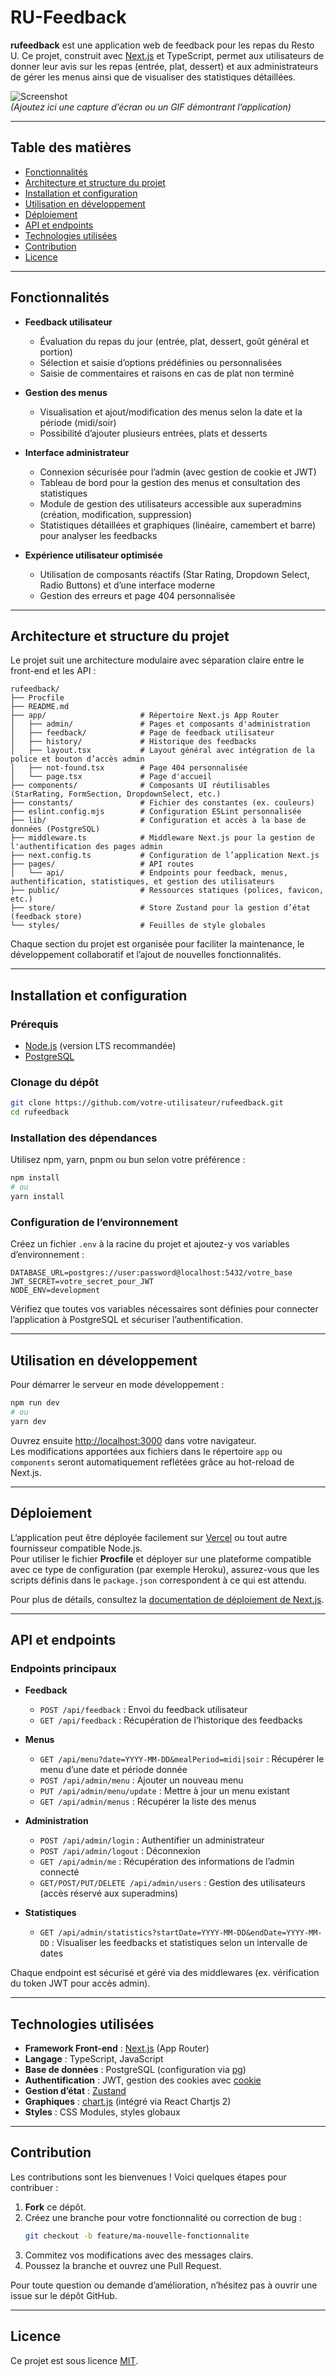 # RU-Feedback

**rufeedback** est une application web de feedback pour les repas du Resto U. Ce projet, construit avec [Next.js](https://nextjs.org) et TypeScript, permet aux utilisateurs de donner leur avis sur les repas (entrée, plat, dessert) et aux administrateurs de gérer les menus ainsi que de visualiser des statistiques détaillées.

![Screenshot](./screenshot.png)  
*(Ajoutez ici une capture d’écran ou un GIF démontrant l’application)*

---

## Table des matières

- [Fonctionnalités](#fonctionnalités)
- [Architecture et structure du projet](#architecture-et-structure-du-projet)
- [Installation et configuration](#installation-et-configuration)
- [Utilisation en développement](#utilisation-en-développement)
- [Déploiement](#déploiement)
- [API et endpoints](#api-et-endpoints)
- [Technologies utilisées](#technologies-utilisées)
- [Contribution](#contribution)
- [Licence](#licence)

---

## Fonctionnalités

- **Feedback utilisateur**  
  - Évaluation du repas du jour (entrée, plat, dessert, goût général et portion)
  - Sélection et saisie d’options prédéfinies ou personnalisées
  - Saisie de commentaires et raisons en cas de plat non terminé

- **Gestion des menus**  
  - Visualisation et ajout/modification des menus selon la date et la période (midi/soir)
  - Possibilité d’ajouter plusieurs entrées, plats et desserts

- **Interface administrateur**  
  - Connexion sécurisée pour l’admin (avec gestion de cookie et JWT)
  - Tableau de bord pour la gestion des menus et consultation des statistiques
  - Module de gestion des utilisateurs accessible aux superadmins (création, modification, suppression)
  - Statistiques détaillées et graphiques (linéaire, camembert et barre) pour analyser les feedbacks

- **Expérience utilisateur optimisée**  
  - Utilisation de composants réactifs (Star Rating, Dropdown Select, Radio Buttons) et d’une interface moderne
  - Gestion des erreurs et page 404 personnalisée

---

## Architecture et structure du projet

Le projet suit une architecture modulaire avec séparation claire entre le front-end et les API :

```
rufeedback/
├── Procfile
├── README.md
├── app/                     # Répertoire Next.js App Router
│   ├── admin/               # Pages et composants d'administration
│   ├── feedback/            # Page de feedback utilisateur
│   ├── history/             # Historique des feedbacks
│   ├── layout.tsx           # Layout général avec intégration de la police et bouton d’accès admin
│   ├── not-found.tsx        # Page 404 personnalisée
│   └── page.tsx             # Page d'accueil
├── components/              # Composants UI réutilisables (StarRating, FormSection, DropdownSelect, etc.)
├── constants/               # Fichier des constantes (ex. couleurs)
├── eslint.config.mjs        # Configuration ESLint personnalisée
├── lib/                     # Configuration et accès à la base de données (PostgreSQL)
├── middleware.ts            # Middleware Next.js pour la gestion de l'authentification des pages admin
├── next.config.ts           # Configuration de l’application Next.js
├── pages/                   # API routes
│   └── api/                 # Endpoints pour feedback, menus, authentification, statistiques, et gestion des utilisateurs
├── public/                  # Ressources statiques (polices, favicon, etc.)
├── store/                   # Store Zustand pour la gestion d’état (feedback store)
└── styles/                  # Feuilles de style globales
```

Chaque section du projet est organisée pour faciliter la maintenance, le développement collaboratif et l’ajout de nouvelles fonctionnalités.

---

## Installation et configuration

### Prérequis

- [Node.js](https://nodejs.org) (version LTS recommandée)
- [PostgreSQL](https://www.postgresql.org)

### Clonage du dépôt

```bash
git clone https://github.com/votre-utilisateur/rufeedback.git
cd rufeedback
```

### Installation des dépendances

Utilisez npm, yarn, pnpm ou bun selon votre préférence :

```bash
npm install
# ou
yarn install
```

### Configuration de l’environnement

Créez un fichier `.env` à la racine du projet et ajoutez-y vos variables d’environnement :

```env
DATABASE_URL=postgres://user:password@localhost:5432/votre_base
JWT_SECRET=votre_secret_pour_JWT
NODE_ENV=development
```

Vérifiez que toutes vos variables nécessaires sont définies pour connecter l’application à PostgreSQL et sécuriser l’authentification.

---

## Utilisation en développement

Pour démarrer le serveur en mode développement :

```bash
npm run dev
# ou
yarn dev
```

Ouvrez ensuite [http://localhost:3000](http://localhost:3000) dans votre navigateur.  
Les modifications apportées aux fichiers dans le répertoire `app` ou `components` seront automatiquement reflétées grâce au hot-reload de Next.js.

---

## Déploiement

L’application peut être déployée facilement sur [Vercel](https://vercel.com) ou tout autre fournisseur compatible Node.js.  
Pour utiliser le fichier **Procfile** et déployer sur une plateforme compatible avec ce type de configuration (par exemple Heroku), assurez-vous que les scripts définis dans le `package.json` correspondent à ce qui est attendu.

Pour plus de détails, consultez la [documentation de déploiement de Next.js](https://nextjs.org/docs/app/building-your-application/deploying).

---

## API et endpoints

### Endpoints principaux

- **Feedback**
  - `POST /api/feedback` : Envoi du feedback utilisateur
  - `GET /api/feedback` : Récupération de l’historique des feedbacks

- **Menus**
  - `GET /api/menu?date=YYYY-MM-DD&mealPeriod=midi|soir` : Récupérer le menu d’une date et période donnée
  - `POST /api/admin/menu` : Ajouter un nouveau menu
  - `PUT /api/admin/menu/update` : Mettre à jour un menu existant
  - `GET /api/admin/menus` : Récupérer la liste des menus

- **Administration**
  - `POST /api/admin/login` : Authentifier un administrateur
  - `POST /api/admin/logout` : Déconnexion
  - `GET /api/admin/me` : Récupération des informations de l’admin connecté
  - `GET/POST/PUT/DELETE /api/admin/users` : Gestion des utilisateurs (accès réservé aux superadmins)

- **Statistiques**
  - `GET /api/admin/statistics?startDate=YYYY-MM-DD&endDate=YYYY-MM-DD` : Visualiser les feedbacks et statistiques selon un intervalle de dates

Chaque endpoint est sécurisé et géré via des middlewares (ex. vérification du token JWT pour accès admin).

---

## Technologies utilisées

- **Framework Front-end** : [Next.js](https://nextjs.org) (App Router)
- **Langage** : TypeScript, JavaScript
- **Base de données** : PostgreSQL (configuration via [pg](https://node-postgres.com))
- **Authentification** : JWT, gestion des cookies avec [cookie](https://www.npmjs.com/package/cookie)
- **Gestion d’état** : [Zustand](https://github.com/pmndrs/zustand)
- **Graphiques** : [chart.js](https://www.chartjs.org) (intégré via React Chartjs 2)
- **Styles** : CSS Modules, styles globaux

---

## Contribution

Les contributions sont les bienvenues ! Voici quelques étapes pour contribuer :

1. **Fork** ce dépôt.
2. Créez une branche pour votre fonctionnalité ou correction de bug :
   ```bash
   git checkout -b feature/ma-nouvelle-fonctionnalite
   ```
3. Commitez vos modifications avec des messages clairs.
4. Poussez la branche et ouvrez une Pull Request.

Pour toute question ou demande d’amélioration, n’hésitez pas à ouvrir une issue sur le dépôt GitHub.

---

## Licence

Ce projet est sous licence [MIT](./LICENSE).
